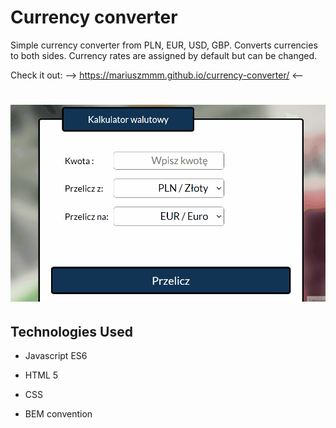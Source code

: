 # **Currency converter**

 Simple currency converter from PLN, EUR, USD, GBP.
 Converts currencies to both sides.
 Currency rates are assigned by default but can be changed.

 Check it out:     -->  https://mariuszmmm.github.io/currency-converter/   <--

# ![Currency converter](/images/animation.gif)



## Technologies Used
  

- Javascript ES6

- HTML 5

- CSS

- BEM convention




